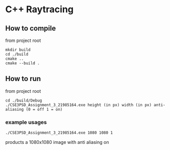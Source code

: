 # C++ Raytracing 
## How to compile
from project root
```
mkdir build
cd ./build
cmake ..
cmake --build .
```
## How to run 
from project root
```
cd ./build/Debug
./CSE3PSD_Assignment_3_21985164.exe height (in px) width (in px) anti-aliasing (0 = off 1 = on)
```
### example usages 
```
./CSE3PSD_Assignment_3_21985164.exe 1080 1080 1
```
products a 1080x1080 image with anti aliasing on
